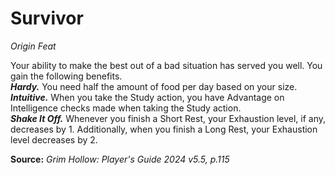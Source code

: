 # Survivor
*Origin Feat*

Your ability to make the best out of a bad situation has served you well. You gain the following benefits.  
***Hardy.*** You need half the amount of food per day based on your size.  
***Intuitive.*** When you take the Study action, you have Advantage on Intelligence checks made when taking the Study action.  
***Shake It Off.*** Whenever you finish a Short Rest, your Exhaustion level, if any, decreases by 1. Additionally, when you finish a Long Rest, your Exhaustion level decreases by 2.

**Source:** *Grim Hollow: Player's Guide 2024 v5.5, p.115*
